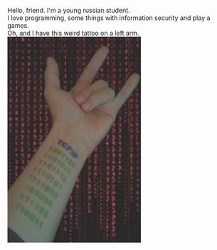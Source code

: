 Hello, friend. I'm a young russian student.  
I love programming, some things with information security and play a games.  
Oh, and I have this weird tattoo on a left arm.  
<img src="https://github.com/GloryToMoon/GloryToMoon/blob/main/arm.jpeg" width="300">
